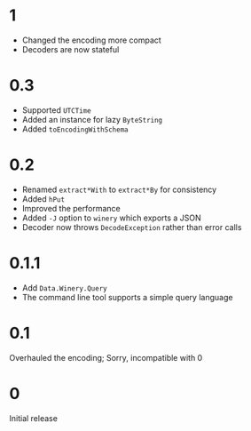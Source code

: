 # 1

* Changed the encoding more compact
* Decoders are now stateful

# 0.3

* Supported `UTCTime`
* Added an instance for lazy `ByteString`
* Added `toEncodingWithSchema`

# 0.2

* Renamed `extract*With` to `extract*By` for consistency
* Added `hPut`
* Improved the performance
* Added `-J` option to `winery` which exports a JSON
* Decoder now throws `DecodeException` rather than error calls

# 0.1.1

* Add `Data.Winery.Query`
* The command line tool supports a simple query language

# 0.1

Overhauled the encoding; Sorry, incompatible with 0

# 0

Initial release
